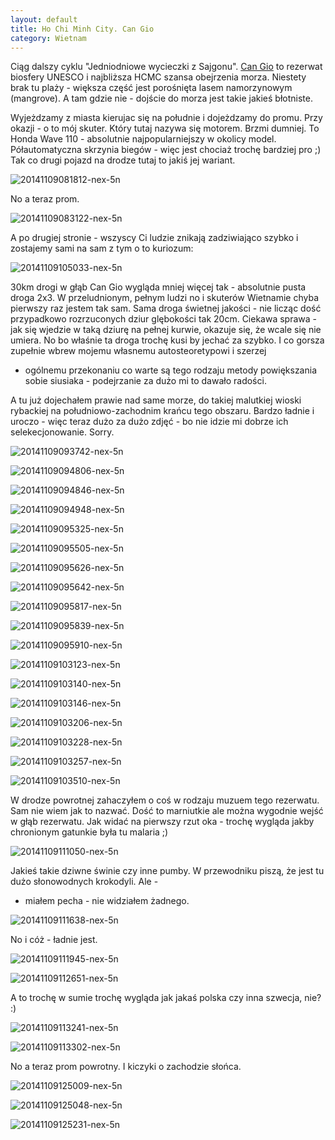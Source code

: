 ```yaml
---
layout: default
title: Ho Chi Minh City. Can Gio
category: Wietnam
---
```


Ciąg dalszy cyklu "Jedniodniowe wycieczki z Sajgonu". [Can Gio](http://en.wikipedia.org/wiki/C%E1%BA%A7n_Gi%E1%BB%9D_District) to rezerwat biosfery UNESCO i 
najbliższa HCMC szansa obejrzenia morza. Niestety brak tu plaży - większa część jest porośnięta lasem 
namorzynowym (mangrove). A tam gdzie nie - dojście do morza jest takie jakieś błotniste. 

Wyjeżdzamy z miasta kierujac się na południe i dojeżdzamy do promu. Przy okazji - o to mój skuter. Który tutaj nazywa 
się motorem. Brzmi dumniej. To Honda Wave 110 - absolutnie najpopularniejszy w okolicy model. Półautomatyczna skrzynia 
biegów - więc jest chociaż trochę bardziej pro ;) Tak co drugi pojazd na drodze tutaj to jakiś jej wariant. 

![20141109081812-nex-5n](https://cloud.githubusercontent.com/assets/1532732/4970894/c63a8288-688c-11e4-8562-e118c21a24dc.jpg)

No a teraz prom. 

![20141109083122-nex-5n](https://cloud.githubusercontent.com/assets/1532732/4970896/c648e878-688c-11e4-9f05-319c0a03fd22.jpg)

A po drugiej stronie - wszyscy Ci ludzie znikają zadziwiająco szybko i zostajemy sami na sam z tym o to kuriozum:

![20141109105033-nex-5n](https://cloud.githubusercontent.com/assets/1532732/4970914/c6f5b95e-688c-11e4-846f-d8db213c2d61.jpg)

30km drogi w głąb Can Gio wygląda mniej więcej tak - absolutnie pusta droga 2x3. W przeludnionym, pełnym ludzi no i skuterów
Wietnamie chyba pierwszy raz jestem tak sam. Sama droga świetnej jakości - nie licząc dość przypadkowo rozrzuconych dziur
glębokości tak 20cm. Ciekawa sprawa - jak się wjedzie w taką dziurę na pełnej kurwie, okazuje się, że wcale się nie umiera.
No bo właśnie ta droga trochę kusi by jechać za szybko. I co gorsza zupełnie wbrew mojemu własnemu autosteoretypowi i szerzej
- ogólnemu przekonaniu co warte są tego rodzaju metody powiększania sobie siusiaka - podejrzanie za dużo mi to dawało radości.

A tu już dojechałem prawie nad same morze, do takiej malutkiej wioski rybackiej na południowo-zachodnim krańcu tego
obszaru. Bardzo ładnie i uroczo - więc teraz dużo za dużo zdjęć - bo nie idzie mi dobrze ich selekecjonowanie. Sorry.

![20141109093742-nex-5n](https://cloud.githubusercontent.com/assets/1532732/4970895/c63e8554-688c-11e4-9218-688d1c261de7.jpg)

![20141109094806-nex-5n](https://cloud.githubusercontent.com/assets/1532732/4970898/c64a850c-688c-11e4-9863-7db408ad3f02.jpg)

![20141109094846-nex-5n](https://cloud.githubusercontent.com/assets/1532732/4970899/c64c6e08-688c-11e4-89ac-c56e31fc5569.jpg)

![20141109094948-nex-5n](https://cloud.githubusercontent.com/assets/1532732/4970897/c64a15c2-688c-11e4-953e-1798ab72e6a6.jpg)

![20141109095325-nex-5n](https://cloud.githubusercontent.com/assets/1532732/4970900/c6752212-688c-11e4-942f-ee53d131cf6a.jpg)

![20141109095505-nex-5n](https://cloud.githubusercontent.com/assets/1532732/4970901/c67714d2-688c-11e4-88fa-b2cd0919d0df.jpg)

![20141109095626-nex-5n](https://cloud.githubusercontent.com/assets/1532732/4970902/c682d9fc-688c-11e4-9c41-082a0dd230d8.jpg)

![20141109095642-nex-5n](https://cloud.githubusercontent.com/assets/1532732/4970903/c683b3a4-688c-11e4-86ae-972fbcfb5085.jpg)

![20141109095817-nex-5n](https://cloud.githubusercontent.com/assets/1532732/4970904/c68bb6d0-688c-11e4-840d-51392ce8fffd.jpg)

![20141109095839-nex-5n](https://cloud.githubusercontent.com/assets/1532732/4970905/c68f34ae-688c-11e4-815e-339aa769f60c.jpg)

![20141109095910-nex-5n](https://cloud.githubusercontent.com/assets/1532732/4970906/c6b0a788-688c-11e4-896a-44928d0e8f1c.jpg)

![20141109103123-nex-5n](https://cloud.githubusercontent.com/assets/1532732/4970907/c6b363ba-688c-11e4-820e-9c4d7f88bce9.jpg)

![20141109103140-nex-5n](https://cloud.githubusercontent.com/assets/1532732/4970909/c6c39ab4-688c-11e4-99fd-0f1f73191d9a.jpg)

![20141109103146-nex-5n](https://cloud.githubusercontent.com/assets/1532732/4970908/c6ba36ae-688c-11e4-9d01-1c99b4d6e202.jpg)

![20141109103206-nex-5n](https://cloud.githubusercontent.com/assets/1532732/4970911/c6cab934-688c-11e4-89fb-9b479c9616f9.jpg)

![20141109103228-nex-5n](https://cloud.githubusercontent.com/assets/1532732/4970910/c6c59c42-688c-11e4-91b8-536619b629dd.jpg)

![20141109103257-nex-5n](https://cloud.githubusercontent.com/assets/1532732/4970912/c6e6cc5a-688c-11e4-91f9-3404c8af6029.jpg)

![20141109103510-nex-5n](https://cloud.githubusercontent.com/assets/1532732/4970913/c6f114f8-688c-11e4-82a8-d365b8070326.jpg)

W drodze powrotnej zahaczyłem o coś w rodzaju muzuem tego rezerwatu. Sam nie wiem jak to nazwać. Dość to marniutkie
ale można wygodnie wejść w głąb rezerwatu. Jak widać na pierwszy rzut oka - trochę wygląda jakby chronionym gatunkie była tu malaria ;) 

![20141109111050-nex-5n](https://cloud.githubusercontent.com/assets/1532732/4970916/c70078bc-688c-11e4-821a-906de1719f85.jpg)

Jakieś takie dziwne świnie czy inne pumby. W przewodniku piszą, że jest tu dużo słonowodnych krokodyli. Ale -
- miałem pecha - nie widziałem żadnego.

![20141109111638-nex-5n](https://cloud.githubusercontent.com/assets/1532732/4970915/c6fca2aa-688c-11e4-81de-fe60de1259af.jpg)

No i cóż - ładnie jest.

![20141109111945-nex-5n](https://cloud.githubusercontent.com/assets/1532732/4970917/c703d6b0-688c-11e4-9746-ba055026f2df.jpg)

![20141109112651-nex-5n](https://cloud.githubusercontent.com/assets/1532732/4970918/c72004fc-688c-11e4-9ce5-d33c4614286d.jpg)

A to trochę w sumie trochę wygląda jak jakaś polska czy inna szwecja, nie? :)

![20141109113241-nex-5n](https://cloud.githubusercontent.com/assets/1532732/4970920/c7533a2a-688c-11e4-9cb2-9c5baa45e3a1.jpg)

![20141109113302-nex-5n](https://cloud.githubusercontent.com/assets/1532732/4970919/c74bace2-688c-11e4-8d0c-f2470a37120c.jpg)

No a teraz prom powrotny. I kiczyki o zachodzie słońca.

![20141109125009-nex-5n](https://cloud.githubusercontent.com/assets/1532732/4970922/c7646a34-688c-11e4-972d-7eb4b64fce51.jpg)

![20141109125048-nex-5n](https://cloud.githubusercontent.com/assets/1532732/4970921/c7624cf4-688c-11e4-823c-d13a03b30b33.jpg)

![20141109125231-nex-5n](https://cloud.githubusercontent.com/assets/1532732/4970923/c76a93b4-688c-11e4-9ef8-f1af7a091e8c.jpg)

